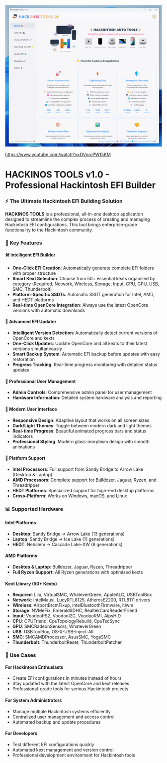 ![](https://github.com/ihackinOS/OpenCoreBuilder/blob/main/1.png)

https://www.youtube.com/watch?v=DVnrcPW15KM

# HACKINOS TOOLS v1.0 - Professional Hackintosh EFI Builder

### ⚡ The Ultimate Hackintosh EFI Building Solution

**HACKINOS TOOLS** is a professional, all-in-one desktop application designed to streamline the complex process of creating and managing Hackintosh EFI configurations. This tool brings enterprise-grade functionality to the Hackintosh community.

### 🚀 Key Features

#### 🛠️ **Intelligent EFI Builder**

- **One-Click EFI Creation**: Automatically generate complete EFI folders with proper structure
- **Smart Kext Selection**: Choose from 50+ essential kexts organized by category (Required, Network, Wireless, Storage, Input, CPU, GPU, USB, SMC, Thunderbolt)
- **Platform-Specific SSDTs**: Automatic SSDT generation for Intel, AMD, and HEDT platforms
- **Real-time OpenCore Integration**: Always use the latest OpenCore versions with automatic downloads

#### 🔄 **Advanced EFI Updater**

- **Intelligent Version Detection**: Automatically detect current versions of OpenCore and kexts
- **One-Click Updates**: Update OpenCore and all kexts to their latest versions simultaneously
- **Smart Backup System**: Automatic EFI backup before updates with easy restoration
- **Progress Tracking**: Real-time progress monitoring with detailed status updates

#### 👤 **Professional User Management**

- **Admin Controls**: Comprehensive admin panel for user management
- **Hardware Information**: Detailed system hardware analysis and reporting

#### 🎨 **Modern User Interface**

- **Responsive Design**: Adaptive layout that works on all screen sizes
- **Dark/Light Themes**: Toggle between modern dark and light themes
- **Real-time Progress**: Beautiful animated progress bars and status indicators
- **Professional Styling**: Modern glass-morphism design with smooth animations

#### 🧬 **Platform Support**

- **Intel Processors**: Full support from Sandy Bridge to Arrow Lake (Desktop & Laptop)
- **AMD Processors**: Complete support for Bulldozer, Jaguar, Ryzen, and Threadripper
- **HEDT Platforms**: Specialized support for high-end desktop platforms
- **Cross-Platform**: Works on Windows, macOS, and Linux

### 📊 Supported Hardware

#### **Intel Platforms**

- **Desktop**: Sandy Bridge → Arrow Lake (13 generations)
- **Laptop**: Sandy Bridge → Ice Lake (11 generations)
- **HEDT**: Nehalem → Cascade Lake-XW (8 generations)

#### **AMD Platforms**

- **Desktop & Laptop**: Bulldozer, Jaguar, Ryzen, Threadripper
- **Full Ryzen Support**: All Ryzen generations with optimized kexts

#### **Kext Library (50+ Kexts)**

- **Required**: Lilu, VirtualSMC, WhateverGreen, AppleALC, USBToolBox
- **Network**: IntelMausi, LucyRTL8125, AtherosE2200, RTL8111 drivers
- **Wireless**: AirportBrcmFixup, IntelBluetoothFirmware, itlwm
- **Storage**: NVMeFix, EmeraldSDHC, RealtekCardReaderFriend
- **Input**: VoodooPS2, VoodooI2C, VoodooRMI, AlpsHID
- **CPU**: CPUFriend, CpuTopologyRebuild, CpuTscSync
- **GPU**: SMCRadeonSensors, WhateverGreen
- **USB**: USBToolBox, OS-X-USB-Inject-All
- **SMC**: SMCAMDProcessor, AsusSMC, YogaSMC
- **Thunderbolt**: ThunderboltReset, ThunderboltPatcher

### 🎯 Use Cases

#### **For Hackintosh Enthusiasts**

- Create EFI configurations in minutes instead of hours
- Stay updated with the latest OpenCore and kext releases
- Professional-grade tools for serious Hackintosh projects

#### **For System Administrators**

- Manage multiple Hackintosh systems efficiently
- Centralized user management and access control
- Automated backup and update procedures

#### **For Developers**

- Test different EFI configurations quickly
- Automated kext management and version control
- Professional development environment for Hackintosh tools
